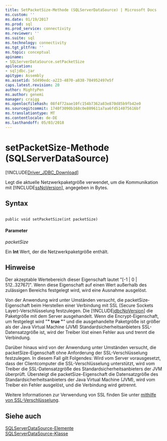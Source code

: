```yaml
---
title: SetPacketSize-Methode (SQLServerDataSource) | Microsoft Docs
ms.custom: ''
ms.date: 01/19/2017
ms.prod: sql
ms.prod_service: connectivity
ms.reviewer: ''
ms.suite: sql
ms.technology: connectivity
ms.tgt_pltfrm: ''
ms.topic: conceptual
apiname:
- SQLServerDataSource.setPacketSize
apilocation:
- sqljdbc.jar
apitype: Assembly
ms.assetid: 5d490edc-a223-4870-a838-784952497e5f
caps.latest.revision: 20
author: MightyPen
ms.author: genemi
manager: craigg
ms.openlocfilehash: 08f4f72aae10fc154b7362a83e870d85b9fb42e0
ms.sourcegitcommit: 1740f3090b168c0e809611a7aa6fd514075616bf
ms.translationtype: MT
ms.contentlocale: de-DE
ms.lasthandoff: 05/03/2018
---
```

# <a name="setpacketsize-method-sqlserverdatasource"></a>setPacketSize-Methode (SQLServerDataSource)
[!INCLUDE[Driver_JDBC_Download](../../../includes/driver_jdbc_download.md)]

  Legt die aktuelle Netzwerkpaketgröße verwendet, um die Kommunikation mit [!INCLUDE[ssNoVersion](../../../includes/ssnoversion_md.md)], angegeben in Bytes.  
  
## <a name="syntax"></a>Syntax  
  
```  
  
public void setPacketSize(int packetSize)  
```  
  
#### <a name="parameters"></a>Parameter  
 *packetSize*  
  
 Ein **Int** Wert, der die Netzwerkpaketgröße enthält.  
  
## <a name="remarks"></a>Hinweise  
 Der akzeptable Wertebereich dieser Eigenschaft lautet "[-1 | 0 | 512..32767]". Wenn diese Eigenschaft auf einen Wert außerhalb des zulässigen Bereichs festgelegt wird, wird eine Ausnahme ausgelöst.  
  
 Von der Anwendung wird unter Umständen versucht, die packetSize-Eigenschaft beim Herstellen einer Verbindung mit SSL (Secure Sockets Layer)-Verschlüsselung festzulegen. Die [!INCLUDE[jdbcNoVersion](../../../includes/jdbcnoversion_md.md)] die Paketgröße mit dem Server ausgehandelt. Wenn die Encrypt-Eigenschaft, um festgelegt wird "**" true "**" und die ausgehandelte Paketgröße ist größer als der Java Virtual Machine (JVM) Standardsicherheitsanbieters SSL-Datensatzgröße ist, wird der Treiber löst einen Fehler aus und trennt die Verbindung.  
  
 Darüber hinaus wird von der Anwendung unter Umständen versucht, die packetSize-Eigenschaft ohne Anforderung der SSL-Verschlüsselung festzulegen. In diesem Fall gilt Folgendes: Wird vom Server vorausgesetzt, dass der Clientcomputer die SSL-Verschlüsselung unterstützt, wird vom Treiber die SSL-Datensatzgröße des Standardsicherheitsanbieters der JVM überprüft. Übersteigt die packetSize-Eigenschaft die Datensatzgröße des Standardsicherheitsanbieters der Java Virtual Machine (JVM), wird vom Treiber ein Fehler ausgelöst, und die Verbindung wird getrennt.  
  
 Weitere Informationen zur Verwendung von SSL finden Sie unter [mithilfe von SSL-Verschlüsselung](../../../connect/jdbc/using-ssl-encryption.md).  
  
## <a name="see-also"></a>Siehe auch  
 [SQLServerDataSource-Elemente](../../../connect/jdbc/reference/sqlserverdatasource-members.md)   
 [SQLServerDataSource-Klasse](../../../connect/jdbc/reference/sqlserverdatasource-class.md)  
  
  
